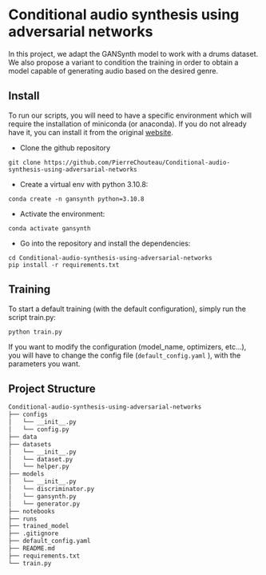 # Conditional audio synthesis using adversarial networks

In this project, we adapt the GANSynth model to work with a drums dataset. 
We also propose a variant to condition the training in order to obtain a model capable of generating audio based on the desired genre.


## Install

To run our scripts, you will need to have a specific environment which will require the installation of miniconda (or anaconda). 
If you do not already have it, you can install it from the original [website](https://docs.conda.io/projects/conda/en/latest/user-guide/install/linux.html).


- Clone the github repository

``` 
git clone https://github.com/PierreChouteau/Conditional-audio-synthesis-using-adversarial-networks
``` 

- Create a virtual env with python 3.10.8:

``` 
conda create -n gansynth python=3.10.8
``` 

- Activate the environment:
``` 
conda activate gansynth
``` 

- Go into the repository and install the dependencies: 
``` 
cd Conditional-audio-synthesis-using-adversarial-networks
pip install -r requirements.txt
``` 


## Training

To start a default training (with the default configuration), simply run the script train.py: 

``` 
python train.py
``` 

If you want to modify the configuration (model_name, optimizers, etc...), you will have to change the config file (```default_config.yaml``` ), with the parameters you want. 


## Project Structure

```bash 
Conditional-audio-synthesis-using-adversarial-networks
├── configs    
│   └── __init__.py
│   └── config.py
├── data   
├── datasets   
│   └── __init__.py
│   └── dataset.py
│   └── helper.py
├── models
│   └── __init__.py
│   └── discriminator.py
│   └── gansynth.py
│   └── generator.py
├── notebooks
├── runs
├── trained_model
├── .gitignore
├── default_config.yaml
├── README.md
├── requirements.txt
└── train.py